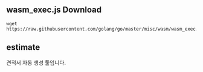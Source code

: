 
## wasm_exec.js Download
```
wget https://raw.githubusercontent.com/golang/go/master/misc/wasm/wasm_exec.js
```
## estimate
견적서 자동 생성 툴입니다.
